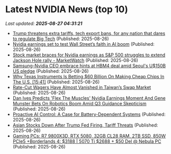 # Latest NVIDIA News (top 10)
_Last updated: **2025-08-27 04:31:21**_

- [Trump threatens extra tariffs, tech export bans, for any nation that dares to regulate Big Tech](https://www.theregister.com/2025/08/26/trump_tech_tax_threat/) (Published: 2025-08-26)
- [Nvidia earnings set to test Wall Street’s faith in AI boom](https://biztoc.com/x/5c7ec318ec36dc3f) (Published: 2025-08-26)
- [Stock market braces for Nvidia earnings as S&P 500 struggles to extend Jackson Hole rally - MarketWatch](https://slashdot.org/firehose.pl?op=view&amp;id=178866890) (Published: 2025-08-26)
- [Samsung-Nvidia CEO embrace hints at HBM4 deal amid Seoul's U$150B US pledge](https://www.digitimes.com/news/a20250826VL207/business-samsung-alliance-nvidia-chairman.html) (Published: 2025-08-26)
- [Why Texas Instruments Is Betting $60 Billion On Making Cheap Chips In The U.S. [15:41]](https://freerepublic.com/focus/f-news/4336737/posts) (Published: 2025-08-26)
- [Rate-Cut Wagers Have Almost Vanished in Taiwan’s Swap Market](https://financialpost.com/pmn/business-pmn/rate-cut-wagers-have-almost-vanished-in-taiwans-swap-market) (Published: 2025-08-26)
- [Dan Ives Predicts 'Flex The Muscles' Nvidia Earnings Moment And Gene Munster Bets On Robotics Boom Amid Q3 Guidance Skepticism](https://biztoc.com/x/89547b655ad44121) (Published: 2025-08-26)
- [Proactive AI Control: A Case for Battery-Dependent Systems](https://www.lesswrong.com/posts/vudjtmNwGDKMCPeev/proactive-ai-control-a-case-for-battery-dependent-systems) (Published: 2025-08-26)
- [Asian Stocks Down After Trump Fed Firing, Tariff Threats](https://www.ibtimes.com/asian-stocks-down-after-trump-fed-firing-tariff-threats-3781662) (Published: 2025-08-26)
- [Gaming PCs: R7 9800X3D, RTX 5080, 32GB CL28 RAM, 2TB SSD, 850W PCIe5 +Borderlands 4: $3188 | 5070 Ti $2688 + $50 Del @ Nebula PC](https://www.ozbargain.com.au/node/921389) (Published: 2025-08-26)
